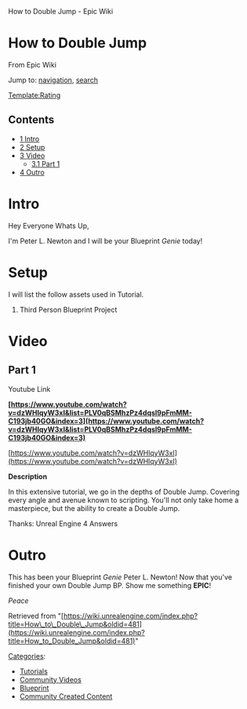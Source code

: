  How to Double Jump - Epic Wiki             

 

How to Double Jump
==================

From Epic Wiki

Jump to: [navigation](#mw-head), [search](#p-search)

[Template:Rating](/index.php?title=Template:Rating&action=edit&redlink=1 "Template:Rating (page does not exist)")

Contents
--------

*   [1 Intro](#Intro)
*   [2 Setup](#Setup)
*   [3 Video](#Video)
    *   [3.1 Part 1](#Part_1)
*   [4 Outro](#Outro)

Intro
=====

Hey Everyone Whats Up,

I'm Peter L. Newton and I will be your Blueprint _Genie_ today!

Setup
=====

I will list the follow assets used in Tutorial.

1.  Third Person Blueprint Project

Video
=====

Part 1
------

Youtube Link

**[https://www.youtube.com/watch?v=dzWHlqyW3xI&list=PLV0qBSMhzPz4dqsl9pFmMM-C193jb40GO&index=3](https://www.youtube.com/watch?v=dzWHlqyW3xI&list=PLV0qBSMhzPz4dqsl9pFmMM-C193jb40GO&index=3)**

<youtube>[https://www.youtube.com/watch?v=dzWHlqyW3xI](https://www.youtube.com/watch?v=dzWHlqyW3xI)</youtube>

**Description**

In this extensive tutorial, we go in the depths of Double Jump. Covering every angle and avenue known to scripting. You'll not only take home a masterpiece, but the ability to create a Double Jump.

Thanks: Unreal Engine 4 Answers

Outro
=====

This has been your Blueprint _Genie_ Peter L. Newton! Now that you've finished your own Double Jump BP. Show me something **EPIC**!

_Peace_

Retrieved from "[https://wiki.unrealengine.com/index.php?title=How\_to\_Double\_Jump&oldid=481](https://wiki.unrealengine.com/index.php?title=How_to_Double_Jump&oldid=481)"

[Categories](/index.php?title=Special:Categories "Special:Categories"):

*   [Tutorials](/index.php?title=Category:Tutorials&action=edit&redlink=1 "Category:Tutorials (page does not exist)")
*   [Community Videos](/index.php?title=Category:Community_Videos "Category:Community Videos")
*   [Blueprint](/index.php?title=Category:Blueprint "Category:Blueprint")
*   [Community Created Content](/index.php?title=Category:Community_Created_Content "Category:Community Created Content")